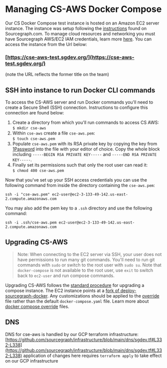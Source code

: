 # Managing CS-AWS Docker Compose

Our CS Docker Compose test instance is hosted on an Amazon EC2 server instance. The instance was setup following the [instructions](https://docs.sourcegraph.com/admin/install/docker-compose/aws) found on Sourcegraph.com. To manage cloud resources and networking you must have Sourcegraph AWS/EC2 IAM credentials, learn more [here](https://team-sourcegraph.1password.com/vaults/dnrhbauihkhjs5ag6vszsme45a/allitems/jgyewom5scogqn6ru53jn2hw2i). You can access the instance from the Url below:

### [https://cse-aws-test.sgdev.org/](https://cse-aws-test.sgdev.org/)

(note the URL reflects the former title on the team)

## SSH into instance to run Docker CLI commands

To access the CS-AWS server and run Docker commands you'll need to create a Secure Shell (SSH) connection. Instructions to configure this connection are found below:

1. Create a directory from which you'll run commands to access CS AWS:<br>`$ mkdir cse-aws`
2. Within `cse-aws` create a file `cse-aws.pem`:<br>`$ touch cse-aws.pem`
3. Populate `cse-aws.pem` with its RSA private key by copying the key from [1Password](https://my.1password.com/vaults/dnrhbauihkhjs5ag6vszsme45a/allitems/jrsavvo7cgknvzbnefya5oba3i) into the file with your editor of choice. Copy the whole block including `-----BEGIN RSA PRIVATE KEY-----` and `-----END RSA PRIVATE KEY-----`.
4. Finally set its permissions such that only the root user can read it:<br>`$ chmod 400 cse-aws.pem`<br>

Now that you've set up your SSH access credentials you can use the following command from inside the directory containing the `cse-aws.pem`:

```
ssh -i "cse-aws.pem" ec2-user@ec2-3-133-49-142.us-east-2.compute.amazonaws.com
```

You may also add the pem key to a `.ssh` directory and use the following command:

```
ssh -i .ssh/cse-aws.pem ec2-user@ec2-3-133-49-142.us-east-2.compute.amazonaws.com
```

## Upgrading CS-AWS

> Note: When connecting to the EC2 server via SSH, your user does not have permissions to run many git commands. You'll need to run git commands with `sudo` or switch to the root user with `sudo su`. Note that `docker-compose` is not available to the root user, use `exit` to switch back to `ec2-user` and run compose commands.

Upgrading CS-AWS follows the [standard procedure](https://docs.sourcegraph.com/admin/install/docker-compose/operations#upgrade) for upgrading a compose instance. The EC2 instance points at a [fork of deploy-sourcegraph-docker](https://github.com/sourcegraph/deploy-sourcegraph-cse-aws). Any customizations should be applied to the [override](https://github.com/sourcegraph/deploy-sourcegraph-cse-aws/blob/release/docker-compose/docker-compose.override.yaml) file rather than the default `docker-compose.yaml` file. Learn more about [docker compose override](https://docs.sourcegraph.com/admin/deploy/docker-compose/configuration#what-is-an-override-file) files.

## DNS

DNS for cse-aws is handled by our GCP terraform infrastructure: [https://github.com/sourcegraph/infrastructure/blob/main/dns/sgdev.tf#L332-L338](https://github.com/sourcegraph/infrastructure/blob/main/dns/sgdev.tf#L332-L338) application of changes here requires `terraform apply` to take effect on our GCP infrastructure
